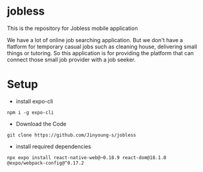 # jobless

This is the repository for Jobless mobile application

We have a lot of online job searching application. But we don't have a flatform for temporary casual jobs such as cleaning house, delivering small things or tutoring. 
So this application is for providing the platform that can connect those small job provider with a job seeker.

# Setup

- install expo-cli
```
npm i -g expo-cli
```

- Download the Code
```
git clone https://github.com/Jinyoung-s/jobless
```

- install required dependencies 

```
npx expo install react-native-web@~0.18.9 react-dom@18.1.0 @expo/webpack-config@^0.17.2
```

